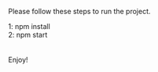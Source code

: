 Please follow these steps to run the project.<br/>

1: npm install<br/>
2: npm start<br/>
<br/>
<br/>
Enjoy!

